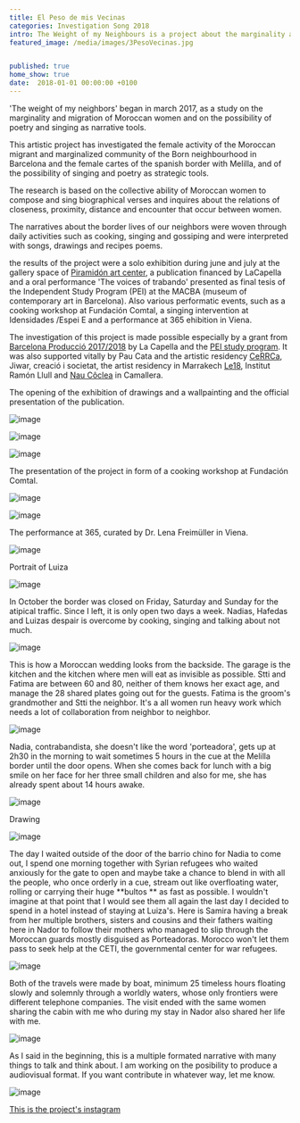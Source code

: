 ```yaml
---
title: El Peso de mis Vecinas
categories: Investigation Song 2018
intro: The Weight of my Neighbours is a project about the marginality and migration of my moroccan neighbours in Barcelona and at the Melilla border through poetry and song.
featured_image: /media/images/3PesoVecinas.jpg


published: true
home_show: true
date:  2018-01-01 00:00:00 +0100
---
```

'The weight of my neighbors' began in march 2017, as a study on the marginality and migration of Moroccan women and on the possibility of poetry and singing as narrative tools.

This artistic project has investigated the female activity of the Moroccan migrant and marginalized community of the Born neighbourhood in Barcelona and the female cartes of the spanish border with Melilla, and of the possibility of singing and poetry as strategic tools.

The research is based on the collective ability of Moroccan women to compose and sing biographical verses and inquires about the relations of closeness, proximity, distance and encounter that occur between women.

The narratives about the border lives of our neighbors were woven through daily activities such as cooking, singing and gossiping and were interpreted with songs, drawings and recipes poems.

the results of the project were a solo exhibition during june and july at the gallery space of [Piramidón art center](http://www.piramidon.com/es/artistas/residentes/173-christina-schultz), a publication financed by LaCapella and a oral performance 'The voices of trabando' presented as final tesis of the Independent Study Program (PEI) at the MACBA (museum of contemporary art in Barcelona). Also various performatic events, such as a cooking workshop at Fundación Comtal, a singing intervention at Idensidades /Espei E and a performance at 365 ehibition in Viena.

The investigation of this project is made possible especially by a grant from [Barcelona Producció 2017/2018](http://http://lacapella.bcn.cat/ca/activitats/el-peso-de-mis-vecinas-la-poes%C3%ADa-y-el-cante-como-dispositivos-estrat%C3%A9gicos) by La Capella and the [PEI study program](https://www.macba.cat/es/pei-2017-18). It was also supported vitally by Pau Cata and the artistic residency [CeRRCa](https://cercca.com/), Jiwar, creació i societat, the artist residency in Marrakech [Le18](https://le18marrakech.com/objects-desires/?v=7516fd43adaa), Institut Ramón Llull and [Nau Côclea](http://naucoclea.net/) in Camallera.

The opening of the exhibition of drawings and a wallpainting and the official presentation of the publication.

![image](/media/images/4PesoVecinas.jpg)

![image](/media/images/4aPesoVecinas.jpg)

![image](/media/images/4bPesoVecinas.jpg)

The presentation of the project in form of a cooking workshop at Fundación Comtal.

![image](/media/images/4cPesoVecinas.jpg)

![image](/media/images/4gPesoVecinas.jpg)

The performance at 365, curated by Dr. Lena Freimüller in Viena.

![image](/media/images/4dPesoVecinas.jpg)

Portrait of Luiza

![image](/media/images/1PesoVecinas.jpg)

In October the border was closed on Friday, Saturday and Sunday for the atipical traffic. Since I left, it is only open two days a week. Nadias, Hafedas and Luizas despair is overcome by cooking, singing and talking about not much.

![image](/media/images/7PesoVecinas.jpg)

This is how a Moroccan wedding looks from the backside. The garage is the kitchen and the kitchen where men will eat as invisible as possible. Stti and Fatima are between 60 and 80, neither of them knows her exact age, and manage the 28 shared plates going out for the guests. Fatima is the groom's grandmother and Stti the neighbor. It's a all women run heavy work which needs a lot of collaboration from neighbor to neighbor.

![image](/media/images/2PesoVecinas.jpg)

Nadia, contrabandista, she doesn't like the word 'porteadora', gets up at 2h30 in the morning to wait sometimes 5 hours in the cue at the Melilla border until the door opens. When she comes back for lunch with a big smile on her face for her three small children and also for me, she has already spent about 14 hours awake.

![image](/media/images/6PesoVecinas.jpg)

Drawing

![image](/media/images/5PesoVecinas.jpg)

The day I waited outside of the door of the barrio chino for Nadia to come out, I spend one morning together with Syrian refugees who waited anxiously for the gate to open and maybe take a chance to blend in with all the people, who once orderly in a cue, stream out like overfloating water, rolling or carrying their huge **bultos ** as fast as possible. I wouldn't imagine at that point that I would see them all again the last day I decided to spend in a hotel instead of staying at Luiza's. Here is Samira having a break from her multiple brothers, sisters and cousins and their fathers waiting here in Nador to follow their mothers who managed to slip through the Moroccan guards mostly disguised as Porteadoras. Morocco won't let them pass to seek help at the CETI, the governmental center for war refugees.

![image](/media/images/10PesoVecinas.jpg)

Both of the travels were made by boat, minimum 25 timeless hours floating slowly and solemnly through a worldly waters, whose only frontiers were different telephone companies. The visit ended with the same women sharing the cabin with me who during my stay in Nador also shared her life with me.

![image](/media/images/11PesoVecinas.jpg)

As I said in the beginning, this is a multiple formated narrative with many things to talk and think about. I am working on the posibility to produce a audiovisual format. If you want contribute in whatever way, let me know.

![image](/media/images/12PesoVecinas.jpg)


[This is the project's instagram ](https://www.instagram.com/schultz_and_more/)   
